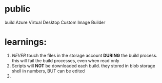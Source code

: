# public
build Azure Virtual Desktop Custom Image Builder
# learnings:
1. _NEVER_ touch the files in the storage account **DURING** the build process. this will fail the build processes, even when read only
2. Scripts will **NOT** be downloaded each build. they stored in blob storage shell in numbers, BUT can be edited
3. 
